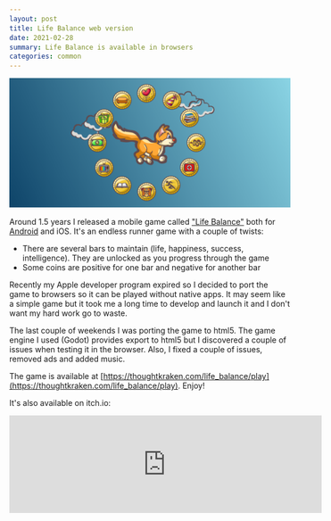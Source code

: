 ```yaml
---
layout: post
title: Life Balance web version
date: 2021-02-28
summary: Life Balance is available in browsers
categories: common
---
```


![cover](/images/2021-02-28-life.png)

Around 1.5 years I released a mobile game called ["Life Balance"](https://thoughtkraken.com/life_balance) both for [Android](https://play.google.com/store/apps/details?id=com.thoughtkraken.lifebalance) and iOS. It's an endless runner game with a couple of twists:
- There are several bars to maintain (life, happiness, success, intelligence). They are unlocked as you progress through the game
- Some coins are positive for one bar and negative for another bar

Recently my Apple developer program expired so I decided to port the game to browsers so it can be played without native apps. It may seem like a simple game but it took me a long time to develop and launch it and I don't want my hard work go to waste.

The last couple of weekends I was porting the game to html5. The game engine I used (Godot) provides export to html5 but I discovered a couple of issues when testing it in the browser. Also, I fixed a couple of issues, removed ads and added music.

The game is available at [https://thoughtkraken.com/life_balance/play](https://thoughtkraken.com/life_balance/play). Enjoy!

It's also available on itch.io:

<iframe frameborder="0" src="https://itch.io/embed/947315?border_width=5" width="560" height="175"><a href="https://ayrat555.itch.io/life-balance">Life Balance by Ayrat555</a></iframe>
